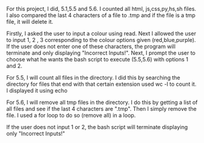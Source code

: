 For this project, I did, 5.1,5.5 and 5.6. I counted all html, js,css,py,hs,sh
files. I also compared the last 4 characters of a file to .tmp
and if the file is a tmp file, it  will delete it.

Firstly, I asked the user to input a colour using read. Next I allowed the user
to input 1, 2 , 3 corresponding to the colour options given (red,blue,purple).
If the user does not enter one of these characters, the program will terminate 
and only displaying "Incorrect Inputs!". Next, I prompt the user to choose what 
he wants the bash script to execute (5.5,5.6) with options 1 and 2.

For 5.5, I will count all files in the directory.
I did this by searching the directory for files that end with that certain 
extension used wc -l to count it. I displayed it using echo 

For 5.6, I will remove all tmp files in the directory.
I do this by getting a list of all files and see if the last 4 characters are 
".tmp". Then I simply remove the file. I used a for loop to do so (remove all)
in a loop. 

If the user does not input 1 or 2, the bash script will terminate displaying
only "Incorrect Inputs!"

